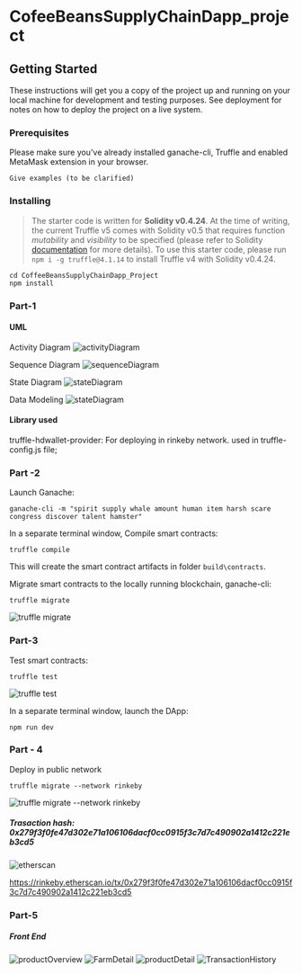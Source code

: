 # CofeeBeansSupplyChainDapp_project

## Getting Started

These instructions will get you a copy of the project up and running on your local machine for development and testing purposes. See deployment for notes on how to deploy the project on a live system.

### Prerequisites

Please make sure you've already installed ganache-cli, Truffle and enabled MetaMask extension in your browser.

```
Give examples (to be clarified)
```

### Installing

> The starter code is written for **Solidity v0.4.24**. At the time of writing, the current Truffle v5 comes with Solidity v0.5 that requires function _mutability_ and _visibility_ to be specified (please refer to Solidity [documentation](https://docs.soliditylang.org/en/v0.5.0/050-breaking-changes.html) for more details). To use this starter code, please run `npm i -g truffle@4.1.14` to install Truffle v4 with Solidity v0.4.24.

```
cd CoffeeBeansSupplyChainDapp_Project
npm install
```

### Part-1

#### UML

Activity Diagram
![activityDiagram](UML/ActivityDiagram.png)

Sequence Diagram
![sequenceDiagram](UML/SequenceDiagram.png)

State Diagram
![stateDiagram](UML/StateDiagram.png)

Data Modeling
![stateDiagram](UML/DateModeling.png)

#### Library used

truffle-hdwallet-provider: For deploying in rinkeby network. used in truffle-config.js file;

### Part -2

Launch Ganache:

```
ganache-cli -m "spirit supply whale amount human item harsh scare congress discover talent hamster"
```

In a separate terminal window, Compile smart contracts:

```
truffle compile
```

This will create the smart contract artifacts in folder `build\contracts`.

Migrate smart contracts to the locally running blockchain, ganache-cli:

```
truffle migrate
```

![truffle migrate](CoffeeBeans_Project_IMG/truffle-migrate.png)

### Part-3

Test smart contracts:

```
truffle test
```

![truffle test](CoffeeBeans_Project_IMG/testCases.png)

In a separate terminal window, launch the DApp:

```
npm run dev
```

### Part - 4

Deploy in public network

```
truffle migrate --network rinkeby
```

![truffle migrate --network rinkeby](CoffeeBeans_Project_IMG/migrate_rinkebyNetwork.png)

##### Trasaction hash: 0x279f3f0fe47d302e71a106106dacf0cc0915f3c7d7c490902a1412c221eb3cd5

![etherscan](CoffeeBeans_Project_IMG/etherscan.png)

https://rinkeby.etherscan.io/tx/0x279f3f0fe47d302e71a106106dacf0cc0915f3c7d7c490902a1412c221eb3cd5

### Part-5

##### Front End

![productOverview](CoffeeBeans_Project_IMG/frontend.png)
![FarmDetail](CoffeeBeans_Project_IMG/frontend-Farmdetail.png)
![productDetail](CoffeeBeans_Project_IMG/frontEnd_ProductDetail.png)
![TransactionHistory](CoffeeBeans_Project_IMG/transactionHistory.png)
